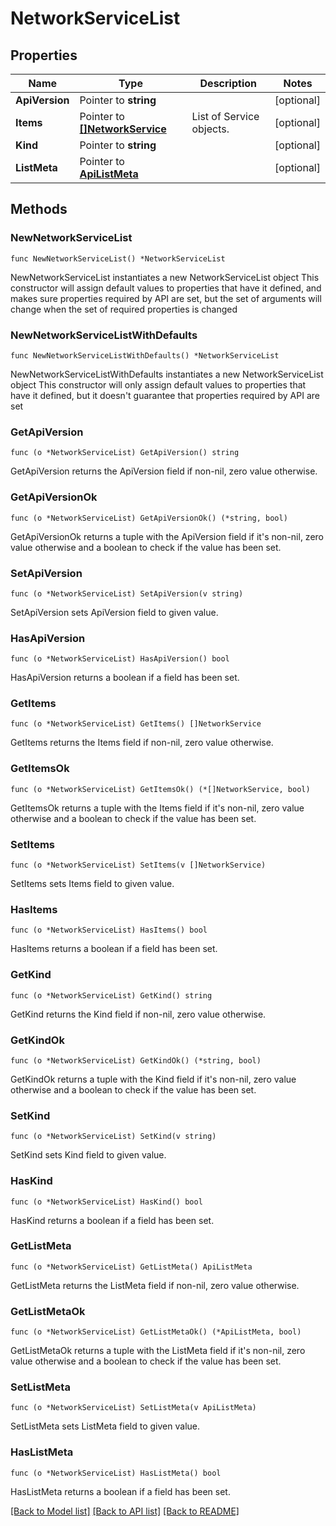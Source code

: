 # NetworkServiceList

## Properties

Name | Type | Description | Notes
------------ | ------------- | ------------- | -------------
**ApiVersion** | Pointer to **string** |  | [optional] 
**Items** | Pointer to [**[]NetworkService**](NetworkService.md) | List of Service objects. | [optional] 
**Kind** | Pointer to **string** |  | [optional] 
**ListMeta** | Pointer to [**ApiListMeta**](apiListMeta.md) |  | [optional] 

## Methods

### NewNetworkServiceList

`func NewNetworkServiceList() *NetworkServiceList`

NewNetworkServiceList instantiates a new NetworkServiceList object
This constructor will assign default values to properties that have it defined,
and makes sure properties required by API are set, but the set of arguments
will change when the set of required properties is changed

### NewNetworkServiceListWithDefaults

`func NewNetworkServiceListWithDefaults() *NetworkServiceList`

NewNetworkServiceListWithDefaults instantiates a new NetworkServiceList object
This constructor will only assign default values to properties that have it defined,
but it doesn't guarantee that properties required by API are set

### GetApiVersion

`func (o *NetworkServiceList) GetApiVersion() string`

GetApiVersion returns the ApiVersion field if non-nil, zero value otherwise.

### GetApiVersionOk

`func (o *NetworkServiceList) GetApiVersionOk() (*string, bool)`

GetApiVersionOk returns a tuple with the ApiVersion field if it's non-nil, zero value otherwise
and a boolean to check if the value has been set.

### SetApiVersion

`func (o *NetworkServiceList) SetApiVersion(v string)`

SetApiVersion sets ApiVersion field to given value.

### HasApiVersion

`func (o *NetworkServiceList) HasApiVersion() bool`

HasApiVersion returns a boolean if a field has been set.

### GetItems

`func (o *NetworkServiceList) GetItems() []NetworkService`

GetItems returns the Items field if non-nil, zero value otherwise.

### GetItemsOk

`func (o *NetworkServiceList) GetItemsOk() (*[]NetworkService, bool)`

GetItemsOk returns a tuple with the Items field if it's non-nil, zero value otherwise
and a boolean to check if the value has been set.

### SetItems

`func (o *NetworkServiceList) SetItems(v []NetworkService)`

SetItems sets Items field to given value.

### HasItems

`func (o *NetworkServiceList) HasItems() bool`

HasItems returns a boolean if a field has been set.

### GetKind

`func (o *NetworkServiceList) GetKind() string`

GetKind returns the Kind field if non-nil, zero value otherwise.

### GetKindOk

`func (o *NetworkServiceList) GetKindOk() (*string, bool)`

GetKindOk returns a tuple with the Kind field if it's non-nil, zero value otherwise
and a boolean to check if the value has been set.

### SetKind

`func (o *NetworkServiceList) SetKind(v string)`

SetKind sets Kind field to given value.

### HasKind

`func (o *NetworkServiceList) HasKind() bool`

HasKind returns a boolean if a field has been set.

### GetListMeta

`func (o *NetworkServiceList) GetListMeta() ApiListMeta`

GetListMeta returns the ListMeta field if non-nil, zero value otherwise.

### GetListMetaOk

`func (o *NetworkServiceList) GetListMetaOk() (*ApiListMeta, bool)`

GetListMetaOk returns a tuple with the ListMeta field if it's non-nil, zero value otherwise
and a boolean to check if the value has been set.

### SetListMeta

`func (o *NetworkServiceList) SetListMeta(v ApiListMeta)`

SetListMeta sets ListMeta field to given value.

### HasListMeta

`func (o *NetworkServiceList) HasListMeta() bool`

HasListMeta returns a boolean if a field has been set.


[[Back to Model list]](../README.md#documentation-for-models) [[Back to API list]](../README.md#documentation-for-api-endpoints) [[Back to README]](../README.md)


